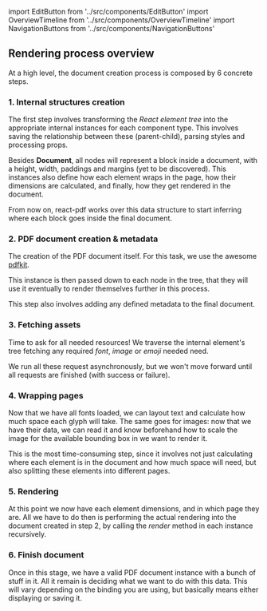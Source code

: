 import EditButton from '../src/components/EditButton'
import OverviewTimeline from '../src/components/OverviewTimeline'
import NavigationButtons from '../src/components/NavigationButtons'

<EditButton to="https://github.com/react-pdf/site/blob/master/docs/rendering-process.md" />

## Rendering process overview

At a high level, the document creation process is composed by 6 concrete steps.

<OverviewTimeline />

### 1. Internal structures creation

The first step involves transforming the *React element tree* into the appropriate internal instances for each component type. This involves saving the relationship between these (parent-child), parsing styles and processing props.

Besides **Document**, all nodes will represent a block inside a document, with a height, width, paddings and margins (yet to be discovered). This instances also define how each element wraps in the page, how their dimensions are calculated, and finally, how they get rendered in the document.

From now on, react-pdf works over this data structure to start inferring where each block goes inside the final document.

### 2. PDF document creation & metadata

The creation of the PDF document itself. For this task, we use the awesome [pdfkit](https://github.com/devongovett/pdfkit).

This instance is then passed down to each node in the tree, that they will use it eventually to render themselves further in this process.

This step also involves adding any defined metadata to the final document.

### 3. Fetching assets

Time to ask for all needed resources! We traverse the internal element's tree fetching any required *font*, *image* or *emoji* needed need.

We run all these request asynchronously, but we won't move forward until all requests are finished (with success or failure).

### 4. Wrapping pages

Now that we have all fonts loaded, we can layout text and calculate how much space each glyph will take. The same goes for images: now that we have their data, we can read it and know beforehand how to scale the image for the available bounding box in we want to render it.

This is the most time-consuming step, since it involves not just calculating where each element is in the document and how much space will need, but also splitting these elements into different pages.

### 5. Rendering

At this point we now have each element dimensions, and in which page they are. All we have to do then is performing the actual rendering into the document created in step 2, by calling the *render* method in each instance recursively.

### 6. Finish document

Once in this stage, we have a valid PDF document instance with a bunch of stuff in it. All it remain is deciding what we want to do with this data. This will vary depending on the binding you are using, but basically means either displaying or saving it.

<NavigationButtons
  backSrc="/quick-start-guide"
  backText="Quick start guide"
  nextSrc="/components"
  nextText="Components"
/>

